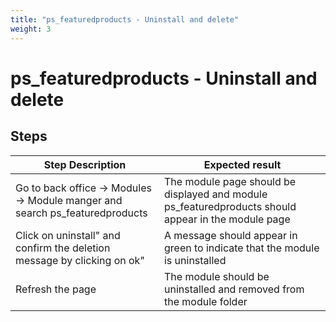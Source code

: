 ```yaml
---
title: "ps_featuredproducts - Uninstall and delete"
weight: 3
---
```


# ps_featuredproducts - Uninstall and delete
## Steps
| Step Description | Expected result |
| ----- | ----- |
| Go to back office -> Modules -> Module manger and search ps_featuredproducts | The module page should be displayed and module ps_featuredproducts should appear in the module page |
| Click on uninstall" and confirm the deletion message by clicking on ok" | A message should appear in green to indicate that the module is uninstalled |
| Refresh the page | The module should be uninstalled and removed from the module folder |
